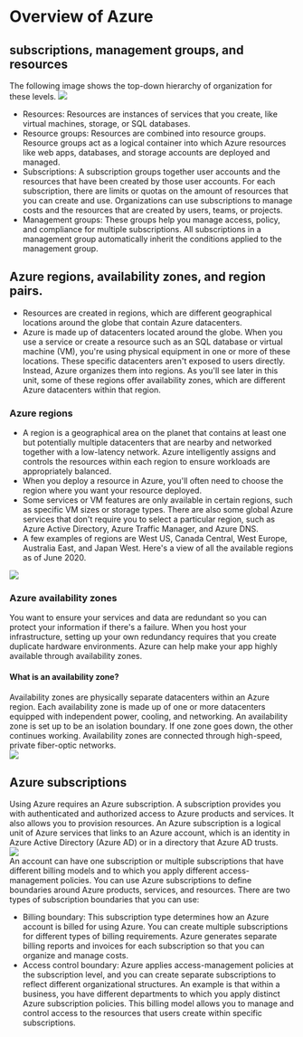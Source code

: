 # Overview of Azure 
## subscriptions, management groups, and resources
The following image shows the top-down hierarchy of organization for these levels.
<img src="https://learn.microsoft.com/en-us/training/azure-fundamentals/azure-architecture-fundamentals/media/hierarchy-372fef74.png">  
- Resources: Resources are instances of services that you create, like virtual machines, storage, or SQL databases.  
- Resource groups: Resources are combined into resource groups. Resource groups act as a logical container into which Azure resources like web apps, databases, and storage accounts are deployed and managed.  
- Subscriptions: A subscription groups together user accounts and the resources that have been created by those user accounts. For each subscription, there are limits or quotas on the amount of resources that you can create and use. Organizations can use subscriptions to manage costs and the resources that are created by users, teams, or projects.  
- Management groups: These groups help you manage access, policy, and compliance for multiple subscriptions. All subscriptions in a management group automatically inherit the conditions applied to the management group.

## Azure regions, availability zones, and region pairs.  
- Resources are created in regions, which are different geographical locations around the globe that contain Azure datacenters.  
- Azure is made up of datacenters located around the globe. When you use a service or create a resource such as an SQL database or virtual machine (VM), you're using physical equipment in one or more of these locations. These specific datacenters aren't exposed to users directly. Instead, Azure organizes them into regions. As you'll see later in this unit, some of these regions offer availability zones, which are different Azure datacenters within that region.
### Azure regions
- A region is a geographical area on the planet that contains at least one but potentially multiple datacenters that are nearby and networked together with a low-latency network. Azure intelligently assigns and controls the resources within each region to ensure workloads are appropriately balanced.  
- When you deploy a resource in Azure, you'll often need to choose the region where you want your resource deployed.  
- Some services or VM features are only available in certain regions, such as specific VM sizes or storage types. There are also some global Azure services that don't require you to select a particular region, such as Azure Active Directory, Azure Traffic Manager, and Azure DNS.  
- A few examples of regions are West US, Canada Central, West Europe, Australia East, and Japan West. Here's a view of all the available regions as of June 2020.
<img src="https://learn.microsoft.com/en-us/training/azure-fundamentals/azure-architecture-fundamentals/media/regions-small-be724495.png">    

### Azure availability zones  
You want to ensure your services and data are redundant so you can protect your information if there's a failure. When you host your infrastructure, setting up your own redundancy requires that you create duplicate hardware environments. Azure can help make your app highly available through availability zones.
#### What is an availability zone?
Availability zones are physically separate datacenters within an Azure region. Each availability zone is made up of one or more datacenters equipped with independent power, cooling, and networking. 
An availability zone is set up to be an isolation boundary. If one zone goes down, the other continues working. Availability zones are connected through high-speed, private fiber-optic networks.  
<img src="https://learn.microsoft.com/en-us/training/azure-fundamentals/azure-architecture-fundamentals/media/availability-zones-5c3c490c.png">
## Azure subscriptions  
Using Azure requires an Azure subscription. A subscription provides you with authenticated and authorized access to Azure products and services. It also allows you to provision resources. An Azure subscription is a logical unit of Azure services that links to an Azure account, which is an identity in Azure Active Directory (Azure AD) or in a directory that Azure AD trusts.  
<img src="https://learn.microsoft.com/en-us/training/azure-fundamentals/azure-architecture-fundamentals/media/subscriptions-afe063a7.png">  
An account can have one subscription or multiple subscriptions that have different billing models and to which you apply different access-management policies. You can use Azure subscriptions to define boundaries around Azure products, services, and resources. There are two types of subscription boundaries that you can use:

- Billing boundary: This subscription type determines how an Azure account is billed for using Azure. You can create multiple subscriptions for different types of billing requirements. Azure generates separate billing reports and invoices for each subscription so that you can organize and manage costs.  
- Access control boundary: Azure applies access-management policies at the subscription level, and you can create separate subscriptions to reflect different organizational structures. An example is that within a business, you have different departments to which you apply distinct Azure subscription policies. This billing model allows you to manage and control access to the resources that users create within specific subscriptions.
